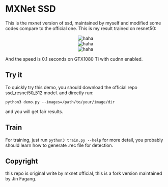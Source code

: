 # MXNet SSD

This is the mxnet version of ssd, maintained by myself and modified some codes compare to the official one. This is my result trained on resnet50:

<div align="center">
<img src="https://i.loli.net/2017/11/13/5a0911652bfb0.jpg"  alt="haha" />
 </div>



<div align="center">
<img src="https://i.loli.net/2017/11/13/5a09118e78e29.jpg"  alt="haha" />
 </div>



<div align="center">
<img src="https://i.loli.net/2017/11/13/5a0911f0ebd37.jpg"  alt="haha" />
 </div>



And the speed is  0.1 seconds on GTX1080 Ti with cudnn enabled.

## Try it

To quickly try this demo, you should download the official repo ssd_resnet50_512 model. and directly run:

```
python3 demo.py --images=/path/to/your/image/dir
```

and you will get fair results.



## Train

For training, just run `python3 train.py --help` for more detail, you probably should learn how to generate .rec file for detection.



## Copyright

this repo is original write by mxnet official, this is a fork version maintained by Jin Fagang.

